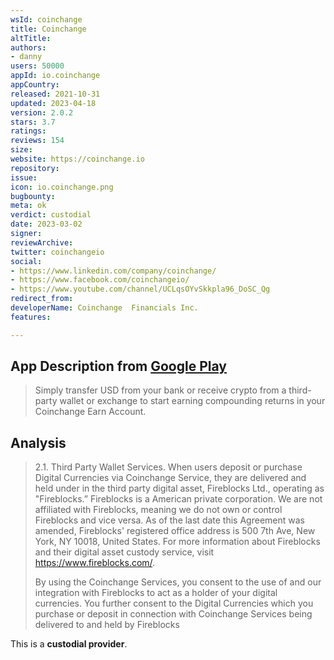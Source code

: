 ```yaml
---
wsId: coinchange
title: Coinchange
altTitle: 
authors:
- danny
users: 50000
appId: io.coinchange
appCountry: 
released: 2021-10-31
updated: 2023-04-18
version: 2.0.2
stars: 3.7
ratings: 
reviews: 154
size: 
website: https://coinchange.io
repository: 
issue: 
icon: io.coinchange.png
bugbounty: 
meta: ok
verdict: custodial
date: 2023-03-02
signer: 
reviewArchive: 
twitter: coinchangeio
social:
- https://www.linkedin.com/company/coinchange/
- https://www.facebook.com/coinchangeio/
- https://www.youtube.com/channel/UCLqsOYvSkkpla96_DoSC_Qg
redirect_from: 
developerName: Coinchange  Financials Inc.
features: 

---
```


## App Description from [Google Play](https://play.google.com/store/apps/details?id=io.coinchange)

> Simply transfer USD from your bank or receive crypto from a third-party wallet or exchange to start earning compounding returns in your Coinchange Earn Account. 

## Analysis 

> 2.1. Third Party Wallet Services. When users deposit or purchase Digital Currencies via Coinchange Service, they are delivered and held under in the third party digital asset, Fireblocks Ltd., operating as "Fireblocks.” Fireblocks is a American private corporation. We are not affiliated with Fireblocks, meaning we do not own or control Fireblocks and vice versa. As of the last date this Agreement was amended, Fireblocks' registered office address is 500 7th Ave, New York, NY 10018, United States. For more information about Fireblocks and their digital asset custody service, visit https://www.fireblocks.com/.
>
> By using the Coinchange Services, you consent to the use of and our integration with Fireblocks to act as a holder of your digital currencies. You further consent to the Digital Currencies which you purchase or deposit in connection with Coinchange Services being delivered to and held by Fireblocks

This is a **custodial provider**.